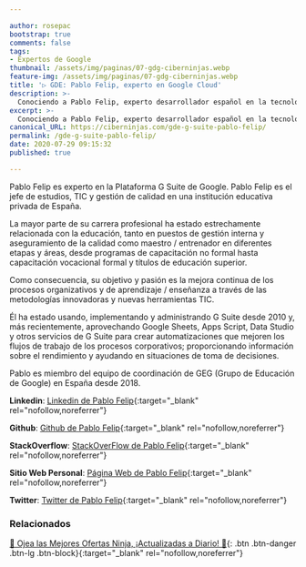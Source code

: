 ```yaml
---

author: rosepac
bootstrap: true
comments: false
tags:
- Expertos de Google
thumbnail: /assets/img/paginas/07-gdg-ciberninjas.webp
feature-img: /assets/img/paginas/07-gdg-ciberninjas.webp
title: '▷ GDE: Pablo Felip, experto en Google Cloud'
description: >-
  Conociendo a Pablo Felip, experto desarrollador español en la tecnología G Suite e incluido en el programa de Expertos de Desarrolladores de Google 2020.
excerpt: >-
  Conociendo a Pablo Felip, experto desarrollador español en la tecnología G Suite e incluido en el programa de Expertos de Desarrolladores de Google 2020.
canonical_URL: https://ciberninjas.com/gde-g-suite-pablo-felip/
permalink: /gde-g-suite-pablo-felip/
date: 2020-07-29 09:15:32
published: true

---
```


Pablo Felip es experto en la Plataforma G Suite de Google. Pablo Felip es el jefe de estudios, TIC y gestión de calidad en una institución educativa privada de España.

La mayor parte de su carrera profesional ha estado estrechamente relacionada con la educación, tanto en puestos de gestión interna y aseguramiento de la calidad como maestro / entrenador en diferentes etapas y áreas, desde programas de capacitación no formal hasta capacitación vocacional formal y títulos de educación superior.

Como consecuencia, su objetivo y pasión es la mejora continua de los procesos organizativos y de aprendizaje / enseñanza a través de las metodologías innovadoras y nuevas herramientas TIC.

Él ha estado usando, implementando y administrando G Suite desde 2010 y, más recientemente, aprovechando Google Sheets, Apps Script, Data Studio y otros servicios de G Suite para crear automatizaciones que mejoren los flujos de trabajo de los procesos corporativos; proporcionando información sobre el rendimiento y ayudando en situaciones de toma de decisiones.

Pablo es miembro del equipo de coordinación de GEG (Grupo de Educación de Google) en España desde 2018.

**Linkedin**: [Linkedin de Pablo Felip](https://www.linkedin.com/in/pfelipm){:target="_blank" rel="nofollow,noreferrer"}

**Github**: [Github de Pablo Felip](https://www.github.com/pfelipm){:target="_blank" rel="nofollow,noreferrer"}

**StackOverflow**: [StackOverFlow de Pablo Felip](https://www.stackoverflow.com/users/13398997/pablo-felip){:target="_blank" rel="nofollow,noreferrer"}

**Sitio Web Personal**: [Página Web de Pablo Felip](http://pablofelip.online/){:target="_blank" rel="nofollow,noreferrer"}

**Twitter**: [Twitter de Pablo Felip](https://www.twitter.com/pfelipm){:target="_blank" rel="nofollow,noreferrer"}
<!-- https://developers.google.com/community/experts/directory/profile/profile-carlos_sanchez -->

### **Relacionados** <!-- omit in toc -->

[🎁 Ojea las Mejores Ofertas Ninja, ¡Actualizadas a Diario! 🛒](https://www.amazon.es/shop/cibercursos){: .btn .btn-danger .btn-lg .btn-block}{:target="_blank" rel="nofollow,noreferrer"}